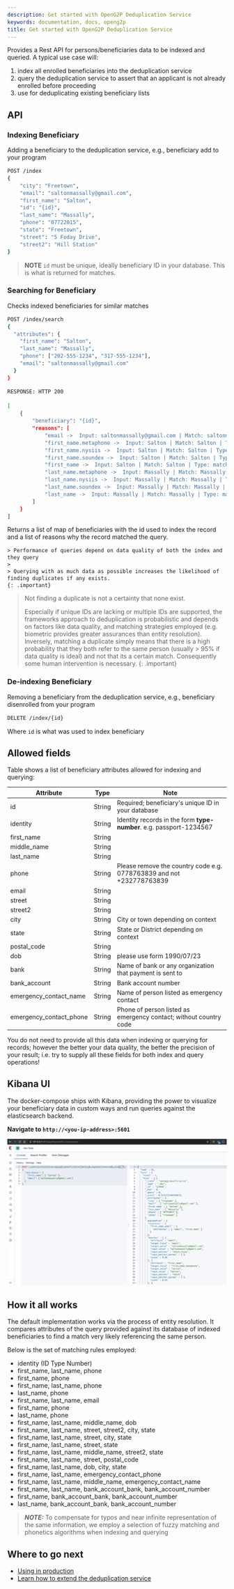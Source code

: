 ```yaml
---
description: Get started with OpenG2P Deduplication Service
keywords: documentation, docs, openg2p
title: Get started with OpenG2P Deduplication Service
---
```


Provides a Rest API for persons/beneficiaries data to be indexed and queried. A typical use case will:

1. index all enrolled beneficiaries into the deduplication service
2. query the deduplication service to assert that an applicant is not already enrolled before proceeding
3. use for deduplicating existing beneficiary lists

## API

### Indexing Beneficiary

Adding a beneficiary to the deduplication service, e.g., beneficiary add to your program

```bash
POST /index
{
    "city": "Freetown",
    "email": "saltonmassally@gmail.com",
    "first_name": "Salton",
    "id": "{id}",
    "last_name": "Massally",
    "phone": "07722015",
    "state": "Freetown",
    "street": "5 Foday Drive",
    "street2": "Hill Station"
}
```

> **NOTE** `id` must be unique, ideally beneficiary ID in your database. This is what is returned for matches.

### Searching for Beneficiary

Checks indexed beneficiaries for similar matches

```bash
POST /index/search
{
  "attributes": {
    "first_name": "Salton",
    "last_name": "Massally",
    "phone": ["202-555-1234", "317-555-1234"],
    "email": "saltonmassally@gmail.com"
  }
}
```

```bash
RESPONSE: HTTP 200

[
    {
        "beneficiary": "{id}",
        "reasons": [
            "email ->  Input: saltonmassally@gmail.com | Match: saltonmassally@gmail.com | Type: match_fuzzy ",
            "first_name.metaphone ->  Input: Salton | Match: Salton | Type: match ",
            "first_name.nysiis ->  Input: Salton | Match: Salton | Type: match ",
            "first_name.soundex ->  Input: Salton | Match: Salton | Type: match ",
            "first_name ->  Input: Salton | Match: Salton | Type: match_fuzzy ",
            "last_name.metaphone ->  Input: Massally | Match: Massally | Type: match ",
            "last_name.nysiis ->  Input: Massally | Match: Massally | Type: match ",
            "last_name.soundex ->  Input: Massally | Match: Massally | Type: match ",
            "last_name ->  Input: Massally | Match: Massally | Type: match_fuzzy "
        ]
    }
]
```

Returns a list of map of beneficiaries with the id used to index the record and a list of reasons why the record
matched the query.

```
> Performance of queries depend on data quality of both the index and they query
>
> Querying with as much data as possible increases the likelihood of finding duplicates if any exists.
{: .important}
```

> Not finding a duplicate is not a certainty that none exist.
>
> Especially if unique IDs are lacking or multiple IDs are supported, the frameworks approach to deduplication is probabilistic and depends on factors like data quality, and matching strategies employed (e.g. biometric provides greater assurances than entity resolution). Inversely, matching a duplicate simply means that there is a high probability that they both refer to the same person (usually > 95% if data quality is ideal) and not that its a certain match. Consequently some human intervention is necessary.
{: .important}

### De-indexing Beneficiary

Removing a beneficiary from the deduplication service, e.g., beneficiary disenrolled from your program

```bash
DELETE /index/{id}
```

Where `id` is what was used to index beneficiary

## Allowed fields

Table shows a list of beneficiary attributes allowed for indexing and querying:

| Attribute               | Type   | Note                                                                 |
|-------------------------|--------|----------------------------------------------------------------------|
| id                      | String | Required; beneficiary's unique ID in your database                   |
| identity                | String | Identity records in the form **type-number**. e.g. passport-1234567  |
| first_name              | String |                                                                      |
| middle_name             | String |                                                                      |
| last_name               | String |                                                                      |
| phone                   | String | Please remove the country code e.g. 0778763839 and not +232778763839 |
| email                   | String |                                                                      |
| street                  | String |                                                                      |
| street2                 | String |                                                                      |
| city                    | String | City or town depending on context                                    |
| state                   | String | State or District depending on context                               |
| postal_code             | String |                                                                      |
| dob                     | String | please use form 1990/07/23                                           |
| bank                    | String | Name of bank or any organization that payment is sent to             |
| bank_account            | String | Bank account number                                                  |
| emergency_contact_name  | String | Name of person listed as emergency contact                           |
| emergency_contact_phone | String | Phone of person listed as emergency contact; without country code    |

You do not need to provide all this data when indexing or querying for records; however the better your data quality, the better the precision of your result; i.e. try to supply all these fields for both index and query operations!

## Kibana UI

The  docker-compose ships with Kibana, providing the power to visualize your beneficiary data in custom ways and run queries against the elasticsearch backend.

**Navigate to `http://<you-ip-address>:5601`**

![kibana_query_ui](./images/kibana_query_ui.png)

## How it all works
The default implementation works via the process of entity resolution. It compares attributes of the query provided against its database of indexed beneficiaries to find a match very likely referencing the same person.

Below is the set of matching rules employed:

- identity (ID Type Number)
- first_name, last_name, phone
- first_name, phone
- first_name, last_name, phone
- last_name, phone
- first_name, last_name, email
- first_name, phone
- last_name, phone
- first_name, last_name, middle_name, dob
- first_name, last_name, street, street2, city, state
- first_name, last_name, street, city, state
- first_name, last_name, street, state
- first_name, last_name, middle_name, street2, state
- first_name, last_name, street, postal_code
- first_name, last_name, dob, city, state
- first_name, last_name, emergency_contact_phone
- first_name, last_name, middle_name, emergency_contact_name
- first_name, last_name, bank_account_bank, bank_account_number
- first_name, bank_account_bank, bank_account_number
- last_name, bank_account_bank, bank_account_number

> **_NOTE:_**
> To compensate for typos and near infinite representation of the same information, we employ a selection of fuzzy matching and phonetics algorithms when indexing and querying

## Where to go next

- [Using in production](production.md)
- [Learn how to extend the deduplication service](exending.md)
